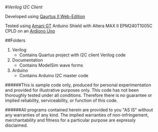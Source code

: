 #_Verilog I2C Client_

Developed using [Qaurtus II Web-Edition](http://www.altera.com/products/software/quartus-ii/web-edition/qts-we-index.html) 

Tested using [Amani GT](http://www.amani64.com/hardware.htm) Arduino Shield with Altera MAX II EPM240T1005C CPLD on an [Ardiono Uno](http://arduino.cc/en/Main/arduinoBoardUno)

##Folders
1. Verilog
	* Contains Quartus project with I2C client Verilog code
2. Documentation
	* Contains ModelSim wave forms
3. Arduino
	* Contains Arduino I2C master code
	
######This is sample code only, produced for personal experimentation and provided for illustrative purposes only. This code has not been thoroughly tested under all conditions. Therefore there is no guarantee or implied reliability, serviceability, or function of this code.

######All programs contained herein are provided to you "AS IS" without any warranties of any kind. The implied warranties of non-infringement, merchantability and fitness for a particular purpose are expressly disclaimed.

